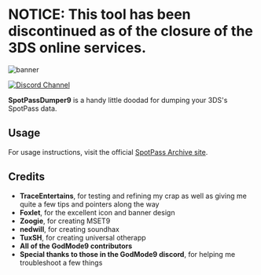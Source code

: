 # NOTICE: This tool has been discontinued as of the closure of the 3DS online services.

![banner](https://i.ibb.co/7zVmf7m/Spot-Pass-Dumper9-banner.png)

[![Discord Channel][discord-badge]][discord]

[discord]: https://discord.gg/h9fMdEMJWn
[discord-badge]: https://img.shields.io/discord/1209201515063943219?color=%237289DA&logo=discord&logoColor=%23FFFFFF

**SpotPassDumper9** is a handy little doodad for dumping your 3DS's SpotPass data.

## Usage

For usage instructions, visit the official [SpotPass Archive site](https://spotpassarchive.github.io/).

## Credits
* **TraceEntertains**, for testing and refining my crap as well as giving me quite a few tips and pointers along the way
* **Foxlet**, for the excellent icon and banner design
* **Zoogie**, for creating MSET9
* **nedwill**, for creating soundhax
* **TuxSH**, for creating universal otherapp
* **All of the GodMode9 contributors**
* **Special thanks to those in the GodMode9 discord**, for helping me troubleshoot a few things
